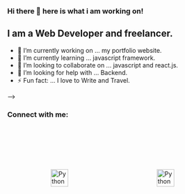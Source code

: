 ### Hi there 👋 here is what i am working on!

## I am a Web Developer and freelancer.

- 🔭 I’m currently working on ... my portfolio website.
- 🌱 I’m currently learning ... javascript framework.
- 👯 I’m looking to collaborate on ... javascript and react.js.
- 🤔 I’m looking for help with ... Backend.
- ⚡ Fun fact: ... I love to Write and Travel.

-->
### Connect with me:

<p align="left">
 <a href="www.linkedin.com/in/deepakkandpal0123" target="_blank"> <img src="https://cdn.jsdelivr.net/npm/simple-icons@v3/icons/linkedin.svg" alt="Python" height="40" style="vertical-align:top; margin:100px"></a>
 <a href="mailto:deepakkandpal0123@gmail.com" target="_blank"> <img src="https://cdn.jsdelivr.net/npm/simple-icons@v3/icons/gmail.svg" alt="Python" height="40" style="vertical-align:top; margin:100px"></a>
</p>

<br />

